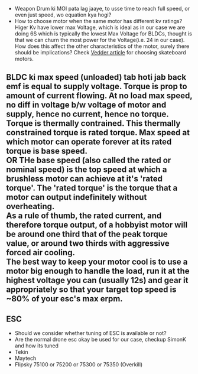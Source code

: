 - Weapon Drum ki MOI pata lag jaaye, to usse time to reach full speed, or even just speed, wo equation kya hogi?
- How to choose motor when the same motor has different kv ratings? Higer Kv have lower max Voltage, which is ideal as in our case we are doing 6S which is typically the lowest Max Voltage for BLDCs, thought is that we can churn the most power for the Voltage(i.e. 24 in our case). How does this affect the other characteristics of the motor, surely there should be implications? Check [Vedder article](https://vedder.se/2014/10/chosing-the-right-bldc-motor-and-battery-setup-for-an-electric-skateboard/) for choosing skateboard motors.

BLDC ki max speed (unloaded) tab hoti jab back emf is equal to supply voltage. Torque is prop to amount of current flowing. At no load max speed, no diff in voltage b/w voltage of motor and supply, hence no current, hence no torque.\
Torque is thermally contrained. This thermally constrained torque is rated torque. Max speed at which motor can operate forever at its rated torque is base speed.\
OR THe base speed (also called the rated or nominal speed) is the top speed at which a brushless motor can achieve at it's 'rated torque'. The 'rated torque' is the torque that a motor can output indefinitely without overheating.\
As a rule of thumb, the rated current, and therefore torque output, of a hobbyist motor will be around one third that of the peak torque value, or around two thirds with aggressive forced air cooling.\
The best way to keep your motor cool is to use a motor big enough to handle the load, run it at the highest voltage you can (usually 12s) and gear it appropriately so that your target top speed is ~80% of your esc's max erpm.
---

## ESC
- Should we consider whether tuning of ESC is available or not?
- Are the normal drone esc okay be used for our case, checkup SimonK and how its tuned
- Tekin
- Maytech
- Flipsky 75100 or 75200 or 75300 or 75350 (Overkill)


